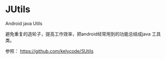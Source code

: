 # JUtils
Android java Utils

避免重复的造轮子，提高工作效率，把android经常用到的功能总结成java 工具类。

参照： https://github.com/kelycode/SUtils
